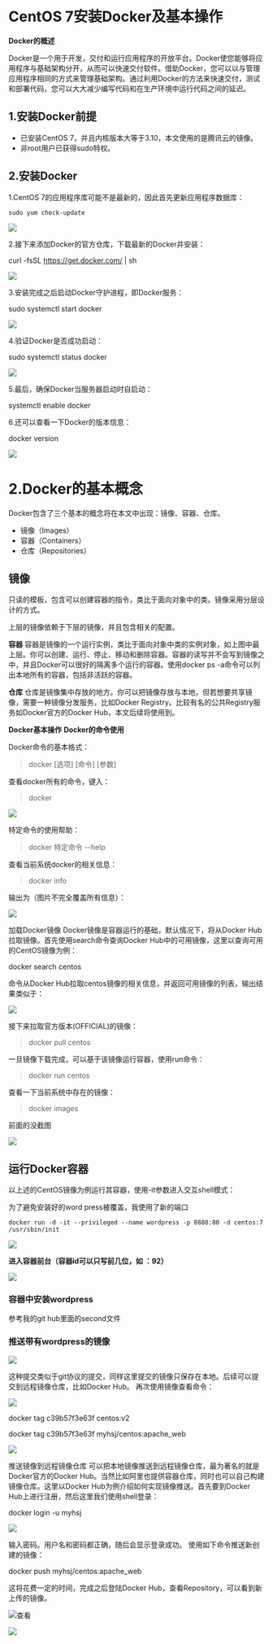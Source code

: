 # CentOS 7安装Docker及基本操作

**Docker的概述**

​     Docker是一个用于开发，交付和运行应用程序的开放平台。Docker使您能够将应用程序与基础架构分开，从而可以快速交付软件。借助Docker，您可以以与管理应用程序相同的方式来管理基础架构。通过利用Docker的方法来快速交付，测试和部署代码，您可以大大减少编写代码和在生产环境中运行代码之间的延迟。

## 1.安装Docker前提

- 已安装CentOS 7，并且内核版本大等于3.10，本文使用的是腾讯云的镜像。
- 非root用户已获得sudo特权。

## 2.安装Docker

1.CentOS 7的应用程序库可能不是最新的，因此首先更新应用程序数据库：

```
sudo yum check-update
```

![](./image/1.png)

2.接下来添加Docker的官方仓库，下载最新的Docker并安装：

curl -fsSL https://get.docker.com/ | sh

![](./image/x.png)

3.安装完成之后启动Docker守护进程，即Docker服务：

sudo systemctl start docker

![](./image/3.png)

4.验证Docker是否成功启动：

sudo systemctl status docker

![](./image/5.png)

5.最后，确保Docker当服务器启动时自启动：

systemctl enable docker

6.还可以查看一下Docker的版本信息：

docker version

![](./image/6.png)

# 2.Docker的基本概念

Docker包含了三个基本的概念将在本文中出现：镜像、容器、仓库。

- 镜像（Images）
- 容器（Containers）
- 仓库（Repositories）

## 镜像

只读的模板，包含可以创建容器的指令，类比于面向对象中的类。镜像采用分层设计的方式。

上层的镜像依赖于下层的镜像，并且包含相关的配置。

**容器**
容器是镜像的一个运行实例，类比于面向对象中类的实例对象，如上图中最上层。你可以创建、运行、停止、移动和删除容器。容器的读写并不会写到镜像之中，并且Docker可以很好的隔离多个运行的容器。使用docker ps -a命令可以列出本地所有的容器，包括非活跃的容器。

**仓库**
仓库是镜像集中存放的地方。你可以把镜像存放与本地，但若想要共享镜像，需要一种镜像分发服务，比如Docker Registry。比较有名的公共Registry服务如Docker官方的Docker Hub，本文后续将使用到。

**Docker基本操作**
**Docker的命令使用**

Docker命令的基本格式：

> docker [选项] [命令] [参数]

查看docker所有的命令，键入：

> docker

![](./image/7.png)

特定命令的使用帮助：

> docker 特定命令 --help

查看当前系统docker的相关信息：

> docker info

输出为（图片不完全覆盖所有信息）：

![](./image/8.png)

加载Docker镜像
Docker镜像是容器运行的基础，默认情况下，将从Docker Hub拉取镜像。首先使用search命令查询Docker Hub中的可用镜像，这里以查询可用的CentOS镜像为例：

docker search centos

命令从Docker Hub拉取centos镜像的相关信息，并返回可用镜像的列表，输出结果类似于：

![](./image/9.png)

接下来拉取官方版本(OFFICIAL)的镜像：

> docker pull centos

一旦镜像下载完成，可以基于该镜像运行容器，使用run命令：

> docker run centos

查看一下当前系统中存在的镜像：

> docker images

前面的没截图

![](./image/10.png)

## 运行Docker容器

以上述的CentOS镜像为例运行其容器，使用-it参数进入交互shell模式：

为了避免安装好的word press被覆盖，我使用了新的端口

```
docker run -d -it --privileged --name wordpress -p 8888:80 -d centos:7 /usr/sbin/init
```

![](./image/11.png)

**进入容器前台（容器id可以只写前几位，如 ：92）**

![](./image/12.png)

### 容器中安装wordpress

参考我的git hub里面的second文件

### 推送带有wordpress的镜像

![](./image/13.png)

这种提交类似于git协议的提交，同样这里提交的镜像只保存在本地。后续可以提交到远程镜像仓库，比如Docker Hub。
再次使用镜像查看命令：

![](./image/14.png)

docker tag  c39b57f3e63f    centos:v2

docker tag  c39b57f3e63f  myhsj/centos:apache_web

![](./image/15.png)

推送镜像到远程镜像仓库
可以把本地镜像推送到远程镜像仓库，最为著名的就是Docker官方的Docker Hub。当然比如阿里也提供容器仓库，同时也可以自己构建镜像仓库。这里以Docker Hub为例介绍如何实现镜像推送。首先要到Docker Hub上进行注册，然后这里我们使用shell登录：

docker login -u myhsj

![](./image/16.png)

输入密码。用户名和密码都正确，随后会显示登录成功。
使用如下命令推送新创建的镜像：

docker push myhsj/centos:apache_web

这将花费一定的时间，完成之后登陆Docker Hub，查看Repository，可以看到新上传的镜像。


![](./image/17.png)查看

![](./image/18.png)

